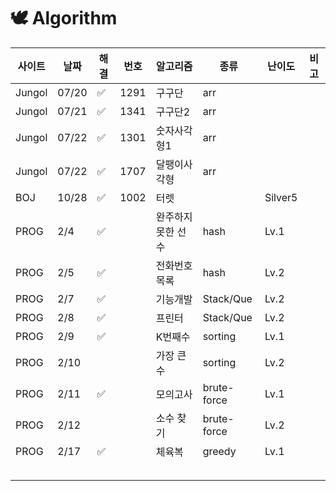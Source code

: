 # 🕊 Algorithm

| 사이트    | 날짜    | 해결 | 번호 | 알고리즘       | 종류          | 난이도     | 비고 |
|--------|-------| ---- | ---- |------------|-------------|---------| ---- |
| Jungol | 07/20 | ✅    | 1291 | 구구단        | arr         |         |      |
| Jungol | 07/21 | ✅    | 1341 | 구구단2       | arr         |         |      |
| Jungol | 07/22 | ✅    | 1301 | 숫자사각형1     | arr         |         |      |
| Jungol | 07/22 | ✅    | 1707 | 달팽이사각형     | arr         |         |      |
| BOJ    | 10/28 | ✅    | 1002 | 터렛         |             | Silver5 |      |
| PROG   | 2/4   | ✅    |      | 완주하지 못한 선수 | hash        | Lv.1    |      |
| PROG   | 2/5   | ✅    |      | 전화번호 목록    | hash        | Lv.2    |      |
| PROG   | 2/7   | ✅    |      | 기능개발       | Stack/Que   | Lv.2    |      |
| PROG   | 2/8   | ✅     |      | 프린터        | Stack/Que   | Lv.2    |      |
| PROG   | 2/9   | ✅      |      | K번째수       | sorting     | Lv.1    |      |
| PROG   | 2/10  |      |      | 가장 큰 수     | sorting     | Lv.2    |      |
| PROG   | 2/11  |  ✅     |      | 모의고사       | brute-force | Lv.1    |      |
| PROG   | 2/12  |      |      | 소수 찾기      | brute-force | Lv.2    |      |
| PROG   | 2/17  | ✅      |      | 체육복        | greedy      | Lv.1    |      |
|        |       |      |      |            |             |         |      |
|        |       |      |      |            |             |         |      |
|        |       |      |      |            |             |         |      |
|        |       |      |      |            |             |         |      |
|        |       |      |      |            |             |         |      |


